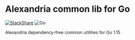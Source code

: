 # Alexandria common lib for Go
[![StackShare](http://img.shields.io/badge/tech-stack-0690fa.svg?style=flat)](https://stackshare.io/alexandria/alexandria-technologies)
![Go](https://github.com/alexandria-oss/common-go/workflows/Go/badge.svg)

Alexandria dependency-free common utilities for Go 1.15
